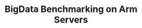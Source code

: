 ---
categories:
- bkk19
description: Covers running BigData/HiBench benchmark on Arm Servers. Topics include:<br
  /> - Results brief<br /> - Parameters tuning for hadoop, spark and flink<br /> -
  Lessons learned<br />
image:
  featured: 'true'
  path: /assets/images/featured-images/bkk19/BKK19-TR04.png
session_attendee_num: '9'
session_id: BKK19-TR04
session_room: Session Room 1 (Lotus 1-2)
session_slot:
  end_time: '2019-04-04 14:25:00'
  start_time: '2019-04-04 14:00:00'
session_speakers:
- speaker_bio: Work in Arm software ecosystem more than 10 years. Want to share my
    recent experience in Big Data.
  speaker_company: LINARO
  speaker_image: /assets/images/speakers/bkk19/guodong-xu
  speaker_location: ''
  speaker_name: Guodong Xu
  speaker_position: Tech Lead
  speaker_username: guodong
session_track: Big Data
tag: session
tags:
- Open Source Development
- Linux Kernel
- Networking
title: BigData Benchmarking on Arm Servers
---